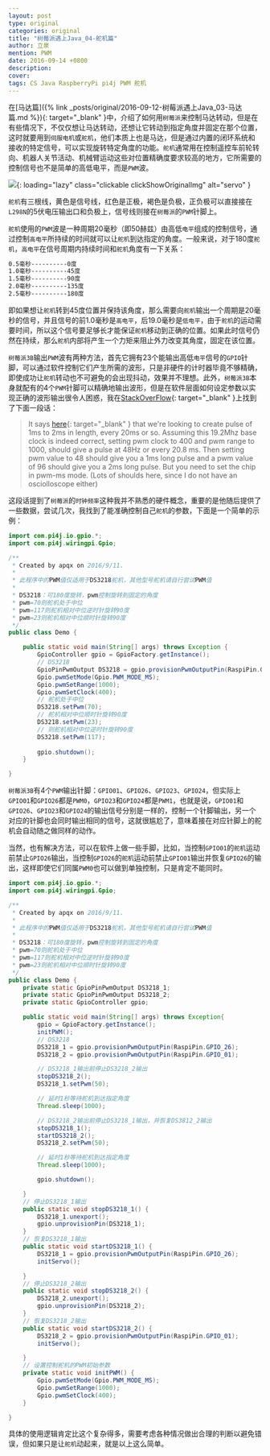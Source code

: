 ```yaml
---
layout: post
type: original
categories: original
title: "树莓派遇上Java_04-舵机篇"
author: 立泉
mention: PWM
date: 2016-09-14 +0800
description: 
cover: 
tags: CS Java RaspberryPi pi4j PWM 舵机
---
```


在[马达篇]({% link _posts/original/2016-09-12-树莓派遇上Java_03-马达篇.md %}){: target="_blank" }中，介绍了如何用`树莓派`来控制马达转动，但是在有些情况下，不仅仅想让马达转动，还想让它转动到指定角度并固定在那个位置，这时就要用到`伺服电机`或`舵机`，他们本质上也是马达，但是通过内置的闭环系统和接收的特定信号，可以实现旋转特定角度的功能。`舵机`通常用在控制遥控车前轮转向、机器人关节活动、机械臂运动这些对位置精确度要求较高的地方，它所需要的控制信号也不是简单的高低电平，而是`PWM`波。

![](https://apqx.oss-cn-hangzhou.aliyuncs.com/blog/20160914/servo.jpg){: loading="lazy" class="clickable clickShowOriginalImg" alt="servo" }

`舵机`有三根线，黄色是信号线，红色是正极，褐色是负极，正负极可以直接接在`L298N`的5伏电压输出口和负极上，信号线则接在`树莓派`的`PWM`针脚上。

`舵机`使用的`PWM`波是一种周期20毫秒（即50赫兹）由高低`电平`组成的控制信号，通过控制`高电平`所持续的时间就可以让`舵机`到达指定的角度。一般来说，对于180度`舵机`，`高电平`在信号周期内持续时间和`舵机`角度有一下关系： 

```sh
0.5毫秒----------0度 
1.0毫秒----------45度 
1.5毫秒----------90度 
2.0毫秒----------135度 
2.5毫秒----------180度
```

即如果想让`舵机`转到45度位置并保持该角度，那么需要向`舵机`输出一个周期是20毫秒的信号，并且信号的前1.0毫秒是`高电平`，后19.0毫秒是`低电平`，由于`舵机`的运动需要时间，所以这个信号要足够长才能保证`舵机`移动到正确的位置。如果此时信号仍然在持续，那么`舵机`内部将产生一个力矩来阻止外力改变其角度，固定在该位置。

`树莓派3B`输出`PWM`波有两种方法，首先它拥有23个能输出高低`电平`信号的`GPIO`针脚，可以通过软件控制它们产生所需的波形，只是非硬件的计时器毕竟不够精确，即使成功让`舵机`转动也不可避免的会出现抖动，效果并不理想。此外，`树莓派3B`本身就配有的4个`PWM`针脚可以精确地输出波形，但是在软件层面如何设定参数以实现正确的波形输出很令人困惑，我在[StackOverFlow](https://stackoverflow.com/a/21344373/8512257){: target="_blank" }上找到了下面一段话：

>It says [here](https://en.wikipedia.org/wiki/Servo_control){: target="_blank" } that we're looking to create pulse of 1ms to 2ms in length, every 20ms or so. Assuming this 19.2Mhz base clock is indeed correct, setting pwm clock to 400 and pwm range to 1000, should give a pulse at 48Hz or every 20.8 ms. Then setting pwm value to 48 should give you a 1ms long pulse and a pwm value of 96 should give you a 2ms long pulse. But you need to set the chip in pwm-ms mode. (Lots of shoulds here, since I do not have an osciolloscope either)

这段话提到了`树莓派`的`时钟频率`这种我并不熟悉的硬件概念，重要的是他随后提供了一些数据，尝试几次，我找到了能准确控制自己`舵机`的参数，下面是一个简单的示例：

```java
import com.pi4j.io.gpio.*;
import com.pi4j.wiringpi.Gpio;

/**
 * Created by apqx on 2016/9/11.
 * 
 * 此程序中的PWM值仅适用于DS3218舵机，其他型号舵机请自行尝试PWM值
 * 
 * DS3218：可180度旋转，pwm控制旋转到固定的角度
 * pwm=70则舵机处于中位
 * pwm=117则舵机相对中位逆时针旋转90度
 * pwm=23则舵机相对中位顺时针旋转90度
 */
public class Demo {

    public static void main(String[] args) throws Exception {
        GpioController gpio = GpioFactory.getInstance();
        // DS3218
        GpioPinPwmOutput DS3218 = gpio.provisionPwmOutputPin(RaspiPin.GPIO_26);
        Gpio.pwmSetMode(Gpio.PWM_MODE_MS);
        Gpio.pwmSetRange(1000);
        Gpio.pwmSetClock(400);
        // 舵机处于中位
        DS3218.setPwm(70);
        // 舵机相对中位顺时针旋转90度
        DS3218.setPwm(23);
        // 则舵机相对中位逆时针旋转90度
        DS3218.setPwm(117);
        
        gpio.shutdown();
    }

}
```
                
`树莓派3B`有4个`PWM`输出针脚：`GPIO01`、`GPIO26`、`GPIO23`、`GPIO24`，但实际上`GPIO01`和`GPIO26`都是`PWM0`，`GPIO23`和`GPIO24`都是`PWM1`，也就是说，`GPIO01`和`GPIO26`、`GPIO23`和`GPIO24`的输出信号分别是一样的，控制一个针脚输出，另一个对应的针脚也会同时输出相同的信号，这就很尴尬了，意味着接在对应针脚上的舵机会自动随之做同样的动作。

当然，也有解决方法，可以在软件上做一些手脚，比如，当控制`GPIO01`的`舵机`运动前禁止`GPIO26`输出，当控制`GPIO26`的`舵机`运动前禁止`GPIO01`输出并恢复`GPIO26`的输出，这样即使它们同属`PWM0`也可以做到单独控制，只是肯定不能同时。

```java
import com.pi4j.io.gpio.*;
import com.pi4j.wiringpi.Gpio;

/**
 * Created by apqx on 2016/9/11.
 * 
 * 此程序中的PWM值仅适用于DS3218舵机，其他型号舵机请自行尝试PWM值
 * 
 * DS3218：可180度旋转，pwm控制旋转到固定的角度
 * pwm=70则舵机处于中位
 * pwm=117则舵机相对中位逆时针旋转90度
 * pwm=23则舵机相对中位顺时针旋转90度
 */
public class Demo {
    private static GpioPinPwmOutput DS3218_1;
    private static GpioPinPwmOutput DS3218_2;
    private static GpioController gpio;

    public static void main(String[] args) throws Exception{
        gpio = GpioFactory.getInstance();
        initPWM();
        // DS3218
        DS3218_1 = gpio.provisionPwmOutputPin(RaspiPin.GPIO_26);
        DS3218_2 = gpio.provisionPwmOutputPin(RaspiPin.GPIO_01);

        // DS3218_1输出前停止DS3218_2输出
        stopDS3218_2();
        DS3218_1.setPwm(50);

        // 延时1秒等待舵机到达指定角度
        Thread.sleep(1000);

        // DS3218_2输出前停止DS3218_1输出，并恢复DS3812_2输出
        stopDS3218_1();
        startDS3218_2();
        DS3218_2.setPwm(50);

        // 延时1秒等待舵机到达指定角度
        Thread.sleep(1000);

        gpio.shutdown();

    }
    // 停止DS3218_1输出
    public static void stopDS3218_1() {
        DS3218_1.unexport();
        gpio.unprovisionPin(DS3218_1);
    }
    // 恢复DS3218_1输出
    public static void startDS3218_1() {
        DS3218_1 = gpio.provisionPwmOutputPin(RaspiPin.GPIO_26);
        initServo();

    }
    // 停止DS3218_2输出
    public static void stopDS3218_2() {
        DS3218_2.unexport();
        gpio.unprovisionPin(DS3218_2);
    }
    // 恢复DS3218_2输出
    public static void startDS3218_2() {
        DS3218_2 = gpio.provisionPwmOutputPin(RaspiPin.GPIO_01);
        initServo();

    }
    // 设置控制舵机的PWM初始参数
    private static void initPWM() {
        Gpio.pwmSetMode(Gpio.PWM_MODE_MS);
        Gpio.pwmSetRange(1000);
        Gpio.pwmSetClock(400);
    }

}
```
                
具体的使用逻辑肯定比这个复杂得多，需要考虑各种情况做出合理的判断以避免错误，但如果只是让`舵机`动起来，就是以上这么简单。